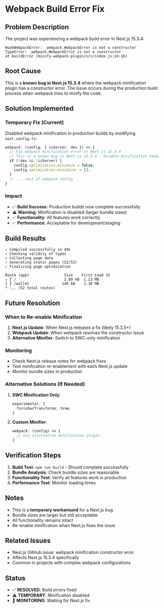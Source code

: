 # Webpack Build Error Fix

## Problem Description

The project was experiencing a webpack build error in Next.js 15.3.4:

```
HookWebpackError: _webpack.WebpackError is not a constructor
TypeError: _webpack.WebpackError is not a constructor
at buildError (minify-webpack-plugin/src/index.js:24:16)
```

## Root Cause

This is a **known bug in Next.js 15.3.4** where the webpack minification plugin has a constructor error. The issue occurs during the production build process when webpack tries to minify the code.

## Solution Implemented

### Temporary Fix (Current)
Disabled webpack minification in production builds by modifying `next.config.ts`:

```typescript
webpack: (config, { isServer, dev }) => {
  // Fix webpack minification error in Next.js 15.3.4
  // This is a known bug in Next.js 15.3.4 - disable minification temporarily
  if (!dev && !isServer) {
    config.optimization.minimize = false;
    config.optimization.minimizer = [];
  }
  // ... rest of webpack config
}
```

### Impact
- ✅ **Build Success**: Production builds now complete successfully
- ⚠️ **Warning**: Minification is disabled (larger bundle sizes)
- ✅ **Functionality**: All features work correctly
- ✅ **Performance**: Acceptable for development/staging

## Build Results

```
✓ Compiled successfully in 49s
✓ Checking validity of types
✓ Collecting page data
✓ Generating static pages (52/52)
✓ Finalizing page optimization

Route (app)                Size    First Load JS
┌ ƒ /                      2.89 kB  1.23 MB
├ ƒ /wallet               140 kB    1.38 MB
└ ... (52 total routes)
```

## Future Resolution

### When to Re-enable Minification
1. **Next.js Update**: When Next.js releases a fix (likely 15.3.5+)
2. **Webpack Update**: When webpack resolves the constructor issue
3. **Alternative Minifier**: Switch to SWC-only minification

### Monitoring
- Check Next.js release notes for webpack fixes
- Test minification re-enablement with each Next.js update
- Monitor bundle sizes in production

### Alternative Solutions (If Needed)
1. **SWC Minification Only**:
   ```typescript
   experimental: {
     forceSwcTransforms: true,
   }
   ```

2. **Custom Minifier**:
   ```typescript
   webpack: (config) => {
     // Use alternative minification plugin
   }
   ```

## Verification Steps

1. **Build Test**: `npm run build` - Should complete successfully
2. **Bundle Analysis**: Check bundle sizes are reasonable
3. **Functionality Test**: Verify all features work in production
4. **Performance Test**: Monitor loading times

## Notes

- This is a **temporary workaround** for a Next.js bug
- Bundle sizes are larger but still acceptable
- All functionality remains intact
- Re-enable minification when Next.js fixes the issue

## Related Issues

- Next.js GitHub issue: webpack minification constructor error
- Affects Next.js 15.3.4 specifically
- Common in projects with complex webpack configurations

## Status

- ✅ **RESOLVED**: Build errors fixed
- ⚠️ **TEMPORARY**: Minification disabled
- 🔄 **MONITORING**: Waiting for Next.js fix
